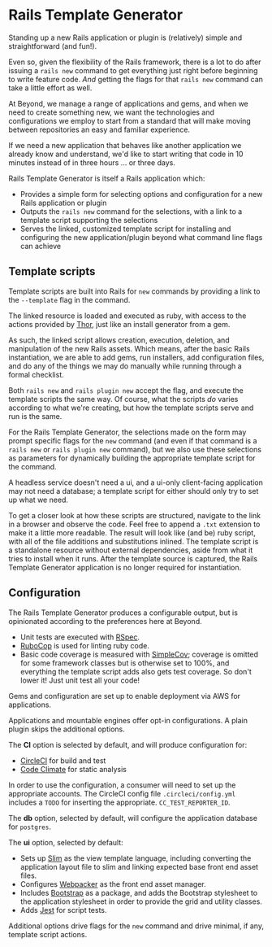 # Rails Template Generator

Standing up a new Rails application or plugin is (relatively) simple and straightforward (and fun!).

Even so, given the flexibility of the Rails framework, there is a lot to do after issuing a `rails new` command to get everything just right before beginning to write feature code. _And_ getting the flags for that `rails new` command can take a little effort as well.

At Beyond, we manage a range of applications and gems, and when we need to create something new, we want the technologies and configurations we employ to start from a standard that will make moving between repositories an easy and familiar experience.

If we need a new application that behaves like another application we already know and understand, we'd like to start writing that code in 10 minutes instead of in three hours ... or three days.

Rails Template Generator is itself a Rails application which:
- Provides a simple form for selecting options and configuration for a new Rails application or plugin
- Outputs the `rails new` command for the selections, with a link to a template script supporting the selections
- Serves the linked, customized template script for installing and configuring the new application/plugin beyond what command line flags can achieve

## Template scripts

Template scripts are built into Rails for `new` commands by providing a link to the `--template` flag in the command.

The linked resource is loaded and executed as ruby, with access to the actions provided by [Thor](https://rubydoc.info/github/wycats/thor/master/Thor/Actions), just like an install generator from a gem.

As such, the linked script allows creation, execution, deletion, and manipulation of the new Rails assets. Which means, after the basic Rails instantiation, we are able to add gems, run installers, add configuration files, and do any of the things we may do manually while running through a formal checklist.

Both `rails new` and `rails plugin new` accept the flag, and execute the template scripts the same way. Of course, what the scripts _do_ varies according to what we're creating, but how the template scripts serve and run is the same.

For the Rails Template Generator, the selections made on the form may prompt specific flags for the `new` command (and even if that command is a `rails new` or `rails plugin new` command), but we also use these selections as parameters for dynamically building the appropriate template script for the command.

A headless service doesn't need a ui, and a ui-only client-facing application may not need a database; a template script for either should only try to set up what we need.

To get a closer look at how these scripts are structured, navigate to the link in a browser and observe the code. Feel free to append a `.txt` extension to make it a little more readable. The result will look like (and be) ruby script, with all of the file additions and substitutions inlined. The template script is a standalone resource without external dependencies, aside from what it tries to install when it runs. After the template source is captured, the Rails Template Generator application is no longer required for instantiation.

## Configuration

The Rails Template Generator produces a configurable output, but is opinionated according to the preferences here at Beyond.

- Unit tests are executed with [RSpec](https://github.com/rspec/rspec-rails).
- [RuboCop](https://github.com/rubocop-hq/rubocop) is used for linting ruby code.
- Basic code coverage is measured with [SimpleCov](https://github.com/simplecov-ruby/simplecov); coverage is omitted for some framework classes but is otherwise set to 100%, and everything the template script adds also gets test coverage. So don't lower it! Just unit test all your code!

Gems and configuration are set up to enable deployment via AWS for applications.

Applications and mountable engines offer opt-in configurations. A plain plugin skips the additional options.

The **CI** option is selected by default, and will produce configuration for:
- [CircleCI](https://circleci.com/) for build and test
- [Code Climate](https://codeclimate.com/) for static analysis

In order to use the configuration, a consumer will need to set up the appropriate accounts. The CircleCI config file `.circleci/config.yml` includes a `TODO` for inserting the appropriate. `CC_TEST_REPORTER_ID`.

The **db** option, selected by default, will configure the application database for `postgres`.

The **ui** option, selected by default:
- Sets up [Slim](http://slim-lang.com/) as the view template language, including converting the application layout file to slim and linking expected base front end asset files.
- Configures [Webpacker](https://github.com/rails/webpacker) as the front end asset manager.
- Includes [Bootstrap](https://getbootstrap.com/) as a package, and adds the Bootstrap stylesheet to the application stylesheet in order to provide the grid and utility classes.
- Adds [Jest](https://jestjs.io/) for script tests.

Additional options drive flags for the `new` command and drive minimal, if any, template script actions.

